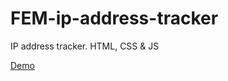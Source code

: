 # FEM-ip-address-tracker
IP address tracker. HTML, CSS &amp; JS

[Demo](https://opheus2.github.io/FEM-ip-address-tracker/)
